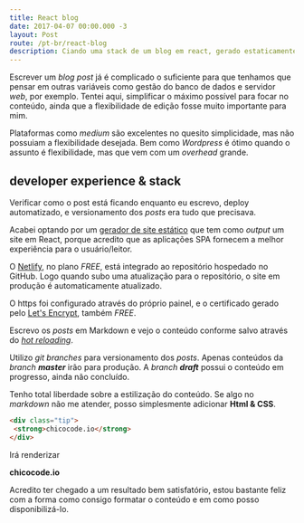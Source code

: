 ```yaml
---
title: React blog
date: 2017-04-07 00:00.000 -3
layout: Post
route: /pt-br/react-blog
description: Ciando uma stack de um blog em react, gerado estaticamente, utilizando Phenomic, Netlify, SSL grátis com Let's encrypt e git para versionar posts
---
```


Escrever um _blog post_ já é complicado o suficiente para que tenhamos que pensar em outras variáveis como gestão do banco de dados e servidor _web_, por exemplo. Tentei aqui, simplificar o máximo possível para focar no conteúdo, ainda que a flexibilidade de edição fosse muito importante para mim.

Plataformas como _medium_ são excelentes no quesito simplicidade, mas não possuiam a flexibilidade desejada. Bem como _Wordpress_ é ótimo quando o assunto é flexibilidade, mas que vem com um _overhead_ grande.

## developer experience & stack

Verificar como o post está ficando enquanto eu escrevo, deploy automatizado, e versionamento dos _posts_ era tudo que precisava.

Acabei optando por um [gerador de site estático](https://phenomic.io/) que tem como _output_ um site em React, porque acredito que as aplicações SPA fornecem a melhor experiência para o usuário/leitor.

O [Netlify](https://www.netlify.com/), no plano _FREE_, está integrado ao repositório hospedado no GitHub. Logo quando subo uma atualização para o repositório, o site em produção é automaticamente atualizado.

O https foi configurado através do próprio painel, e o certificado gerado pelo [Let's Encrypt](https://letsencrypt.org/), também _FREE_.

 Escrevo os _posts_ em Markdown e vejo o conteúdo conforme salvo através do [_hot reloading_](https://gaearon.github.io/react-hot-loader/).

Utilizo _git branches_ para versionamento dos _posts_. Apenas conteúdos da _branch **master**_ irão para produção. A _branch **draft**_ possui o conteúdo em progresso, ainda não concluído.

Tenho total liberdade sobre a estilização do conteúdo. Se algo no _markdown_ não me atender, posso simplesmente adicionar **Html & CSS**.

``` html
<div class="tip">
 <strong>chicocode.io</strong>
</div>
```
Irá renderizar
<div class="tip">
 <strong>chicocode.io</strong>
</div>

Acredito ter chegado a um resultado bem satisfatório, estou bastante feliz com a forma como consigo formatar o conteúdo e em como posso disponibilizá-lo.
